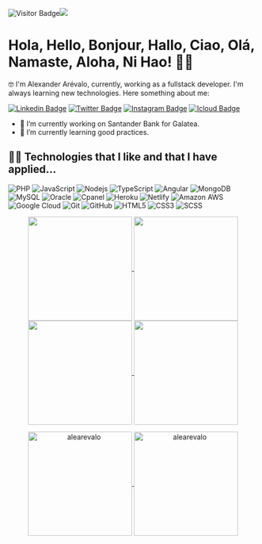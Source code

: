 ![Visitor Badge](https://visitor-badge.laobi.icu/badge?page_id=alearevalo.alearevalo)![](https://hit.yhype.me/github/profile?user=alearevalo)

# Hola, Hello, Bonjour, Hallo, Ciao, Olá, Namaste, Aloha, Ni Hao! 🙌🏽

🤓 I'm Alexander Arévalo, currently, working as a fullstack developer. I'm always learning new technologies. Here something about me:

[![Linkedin Badge](https://img.shields.io/badge/-alearevaloj-blue?style=flat&logo=Linkedin&logoColor=white&link=https://www.linkedin.com/in/alearevaloj/)](https://www.linkedin.com/in/alearevaloj/)
[![Twitter Badge](https://img.shields.io/badge/-alearevaloj-1DA1F2?style=flat&logo=twitter&logoColor=white&link=https://twitter.com/alearevaloj/)](https://twitter.com/alearevaloj)
[![Instagram Badge](https://img.shields.io/badge/-alearevaloj-8a3ab9?style=flat&logo=instagram&logoColor=white&link=https://instagram.com/alearevaloj/)](https://instagram.com/alearevaloj)
[![Icloud Badge](https://img.shields.io/badge/-hello@alearevalo.dev-BB001B?style=flat&logo=Gmail&logoColor=white&link=mailto:hello@alearevalo.dev)](mailto:hello@alearevalo.dev)

- 🔭 I’m currently working on Santander Bank for Galatea.
- 🌱 I’m currently learning good practices.

## 👨‍💻 Technologies that I like and that I have applied...

![PHP](https://img.shields.io/badge/-PHP-2E64FE?style=flat&logo=php&logoColor=white)
![JavaScript](https://img.shields.io/badge/-JavaScript-323330?style=flat&logo=javascript&logoColor=white)
![Nodejs](https://img.shields.io/badge/-Nodejs-68a063?style=flat&logo=Node.js&logoColor=white)
![TypeScript](https://img.shields.io/badge/-TypeScript-007ACC?style=flat&logo=typescript&logoColor=white)
![Angular](https://img.shields.io/badge/-Angular-FE2E2E?style=flat&logo=angular&logoColor=white)
![MongoDB](https://img.shields.io/badge/-MongoDB-4DB33D?style=flat&logo=mongodb&logoColor=white)
![MySQL](https://img.shields.io/badge/-MySQL-00758F?style=flat&logo=mysql&logoColor=white)
![Oracle](https://img.shields.io/badge/-Oracle-FE2E2E?style=flat&logo=oracle&logoColor=white)
![Cpanel](https://img.shields.io/badge/Cpanel-FF9900?style=flat&logo=Cpanel&logoColor=white)
![Heroku](https://img.shields.io/badge/-Heroku-8a3ab9?style=flat&logo=heroku&logoColor=white)
![Netlify](https://img.shields.io/badge/-Netlify-00758F?style=flat&logo=netlify&logoColor=white)
![Amazon AWS](https://img.shields.io/badge/Amazon%20AWS-FF9900?style=flat&logo=amazon-aws&logoColor=white)
![Google Cloud](https://img.shields.io/badge/Google%20Cloud-4285F4?style=flat&logo=google-cloud&logoColor=white)
![Git](https://img.shields.io/badge/-Git-f34f29?style=flat&logo=git&logoColor=white)
![GitHub](https://img.shields.io/badge/-GitHub-1C1C1C?style=flat&logo=github&logoColor=white)
![HTML5](https://img.shields.io/badge/-HTML5-f06529?style=flat&logo=html5&logoColor=white)
![CSS3](https://img.shields.io/badge/-CSS3-264de4?style=flat&logo=css3&logoColor=white)
![SCSS](https://img.shields.io/badge/-SCSS-CC6699?style=flat&logo=sass&logoColor=white)

<p align="center">
    <a href="https://github.com/alearevalo#gh-light-mode-only">
        <img height="210em" src="https://github-readme-stats.vercel.app/api?username=alearevalo&count_private=true&show_icons=true&include_all_commits=true&custom_title=alearevalo%27s%20github%20stats&hide_border=true&line_height=28&theme=graywhite" align = "center"/>
    </a>
    <a href="https://github.com/alearevalo#gh-light-mode-only">
        <img height="210em" src="https://github-readme-stats.vercel.app/api/top-langs/?username=alearevalo&count_private=true&show_icons=true&include_all_commits=true&layout=compact&hide_border=true&langs_count=10&theme=graywhite" align = "center"/>
    </a>
    <a href="https://github.com/alearevalo#gh-dark-mode-only">
        <img height="210em" src="https://github-readme-stats.vercel.app/api?username=alearevalo&count_private=true&show_icons=true&include_all_commits=true&custom_title=alearevalo%27s%20github%20stats&hide_border=true&line_height=28&theme=dark" align = "center"/>
    </a>
    <a href="https://github.com/alearevalo#gh-dark-mode-only">
        <img height="210em" src="https://github-readme-stats.vercel.app/api/top-langs/?username=alearevalo&count_private=true&show_icons=true&include_all_commits=true&layout=compact&hide_border=true&langs_count=10&theme=dark" align = "center"/>
    </a>

</p>

<p align="center">
    <a href="https://github.com/alearevalo#gh-light-mode-only">
        <img height="210em" align="center" src="https://github-readme-streak-stats.herokuapp.com/?user=alearevalo&theme=default" alt="alearevalo" />
    </a>
    <a href="https://github.com/alearevalo#gh-dark-mode-only">
        <img height="210em" align="center" src="https://github-readme-streak-stats.herokuapp.com/?user=alearevalo&theme=dark" alt="alearevalo" />
    </a>
</p>
